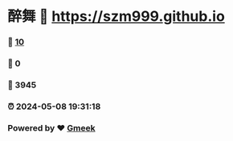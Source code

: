 # 醉舞 :link: https://szm999.github.io 
### :page_facing_up: [10](https://szm999.github.io/tag.html) 
### :speech_balloon: 0 
### :hibiscus: 3945 
### :alarm_clock: 2024-05-08 19:31:18 
### Powered by :heart: [Gmeek](https://github.com/Meekdai/Gmeek)
